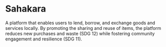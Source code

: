 # Sahakara
A platform that enables users to lend, borrow, and exchange goods and services locally. By promoting the sharing and reuse of items, the platform reduces new purchases and waste (SDG 12) while fostering community engagement and resilience (SDG 11). 
